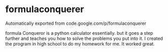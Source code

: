 # formulaconquerer
Automatically exported from code.google.com/p/formulaconquerer

formula Conqueror is a python calculator essentially. but it goes a step further and teaches you how to solve the problems you put into it.
I created the program in high school to do my homework for me. It worked great.
